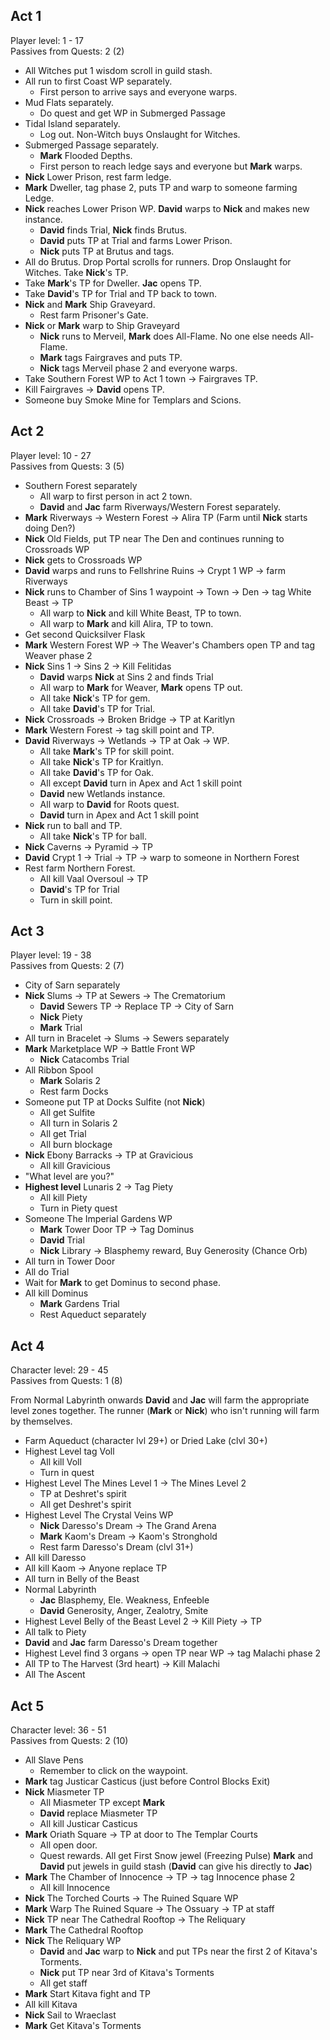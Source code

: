 ## Act 1

Player level: 1 - 17\
Passives from Quests: 2 (2)

- All Witches put 1 wisdom scroll in guild stash.
- All run to first Coast WP separately.
  - First person to arrive says and everyone warps.
- Mud Flats separately.
  - Do quest and get WP in Submerged Passage
- Tidal Island separately.
  - Log out. Non-Witch buys Onslaught for Witches.
- Submerged Passage separately.
  - **Mark** Flooded Depths.
  - First person to reach ledge says and everyone but **Mark** warps.
- **Nick** Lower Prison, rest farm ledge.
- **Mark** Dweller, tag phase 2, puts TP and warp to someone farming Ledge.
- **Nick** reaches Lower Prison WP. **David** warps to **Nick** and makes new instance.
  - **David** finds Trial, **Nick** finds Brutus.
  - **David** puts TP at Trial and farms Lower Prison.
  - **Nick** puts TP at Brutus and tags.
- All do Brutus. Drop Portal scrolls for runners. Drop Onslaught for Witches. Take **Nick**'s TP.
- Take **Mark**'s TP for Dweller. **Jac** opens TP.
- Take **David**'s TP for Trial and TP back to town.
- **Nick** and **Mark** Ship Graveyard.
  - Rest farm Prisoner's Gate.
- **Nick** or **Mark** warp to Ship Graveyard
  - **Nick** runs to Merveil, **Mark** does All-Flame. No one else needs All-Flame.
  - **Mark** tags Fairgraves and puts TP.
  - **Nick** tags Merveil phase 2 and everyone warps.
- Take Southern Forest WP to Act 1 town -> Fairgraves TP.
- Kill Fairgraves -> **David** opens TP.
- Someone buy Smoke Mine for Templars and Scions.

## Act 2

Player level: 10 - 27\
Passives from Quests: 3 (5)

- Southern Forest separately
  - All warp to first person in act 2 town.
  - **David** and **Jac** farm Riverways/Western Forest separately.
- **Mark** Riverways -> Western Forest -> Alira TP (Farm until **Nick** starts doing Den?)
- **Nick** Old Fields, put TP near The Den and continues running to Crossroads WP
- **Nick** gets to Crossroads WP
- **David** warps and runs to Fellshrine Ruins -> Crypt 1 WP -> farm Riverways
- **Nick** runs to Chamber of Sins 1 waypoint -> Town -> Den -> tag White Beast -> TP
  - All warp to **Nick** and kill White Beast, TP to town.
  - All warp to **Mark** and kill Alira, TP to town.
- Get second Quicksilver Flask
- **Mark** Western Forest WP -> The Weaver's Chambers open TP and tag Weaver phase 2
- **Nick** Sins 1 -> Sins 2 -> Kill Felitidas
  - **David** warps **Nick** at Sins 2 and finds Trial
  - All warp to **Mark** for Weaver, **Mark** opens TP out.
  - All take **Nick**'s TP for gem.
  - All take **David**'s TP for Trial.
- **Nick** Crossroads -> Broken Bridge -> TP at Karitlyn
- **Mark** Western Forest -> tag skill point and TP.
- **David** Riverways -> Wetlands -> TP at Oak -> WP.
  - All take **Mark**'s TP for skill point.
  - All take **Nick**'s TP for Kraitlyn.
  - All take **David**'s TP for Oak.
  - All except **David** turn in Apex and Act 1 skill point
  - **David** new Wetlands instance.
  - All warp to **David** for Roots quest.
  - **David** turn in Apex and Act 1 skill point
- **Nick** run to ball and TP.
  - All take **Nick**'s TP for ball.
- **Nick** Caverns -> Pyramid -> TP
- **David** Crypt 1 -> Trial -> TP -> warp to someone in Northern Forest
- Rest farm Northern Forest.
  - All kill Vaal Oversoul -> TP
  - **David**'s TP for Trial
  - Turn in skill point.

## Act 3

Player level: 19 - 38\
Passives from Quests: 2 (7)

- City of Sarn separately
- **Nick** Slums -> TP at Sewers -> The Crematorium
  - **David** Sewers TP -> Replace TP -> City of Sarn
  - **Nick** Piety
  - **Mark** Trial
- All turn in Bracelet -> Slums -> Sewers separately
- **Mark** Marketplace WP -> Battle Front WP
  - **Nick** Catacombs Trial
- All Ribbon Spool
  - **Mark** Solaris 2
  - Rest farm Docks
- Someone put TP at Docks Sulfite (not **Nick**)
  - All get Sulfite
  - All turn in Solaris 2
  - All get Trial
  - All burn blockage
- **Nick** Ebony Barracks -> TP at Gravicious
  - All kill Gravicious
- "What level are you?"
- **Highest level** Lunaris 2 -> Tag Piety
  - All kill Piety
  - Turn in Piety quest
- Someone The Imperial Gardens WP
  - **Mark** Tower Door TP -> Tag Dominus
  - **David** Trial
  - **Nick** Library -> Blasphemy reward, Buy Generosity (Chance Orb)
- All turn in Tower Door
- All do Trial
- Wait for **Mark** to get Dominus to second phase.
- All kill Dominus
  - **Mark** Gardens Trial
  - Rest Aqueduct separately

## Act 4

Character level: 29 - 45\
Passives from Quests: 1 (8)

From Normal Labyrinth onwards **David** and **Jac** will farm the appropriate level zones together. The runner (**Mark** or **Nick**) who isn't running will farm by themselves.

- Farm Aqueduct (character lvl 29+) or Dried Lake (clvl 30+)
- Highest Level tag Voll
  - All kill Voll
  - Turn in quest
- Highest Level The Mines Level 1 -> The Mines Level 2
  - TP at Deshret's spirit
  - All get Deshret's spirit
- Highest Level The Crystal Veins WP
  - **Nick** Daresso's Dream -> The Grand Arena
  - **Mark** Kaom's Dream -> Kaom's Stronghold
  - Rest farm Daresso's Dream (clvl 31+)
- All kill Daresso
- All kill Kaom -> Anyone replace TP
- All turn in Belly of the Beast
- Normal Labyrinth
  - **Jac** Blasphemy, Ele. Weakness, Enfeeble
  - **David** Generosity, Anger, Zealotry, Smite
- Highest Level Belly of the Beast Level 2 -> Kill Piety -> TP
- All talk to Piety
- **David** and **Jac** farm Daresso's Dream together
- Highest Level find 3 organs -> open TP near WP -> tag Malachi phase 2
- All TP to The Harvest (3rd heart) -> Kill Malachi
- All The Ascent

## Act 5

Character level: 36 - 51\
Passives from Quests: 2 (10)

- All Slave Pens
  - Remember to click on the waypoint.
- **Mark** tag Justicar Casticus (just before Control Blocks Exit)
- **Nick** Miasmeter TP
  - All Miasmeter TP except **Mark**
  - **David** replace Miasmeter TP
  - All kill Justicar Casticus
- **Mark** Oriath Square -> TP at door to The Templar Courts
  - All open door.
  - Quest rewards. All get First Snow jewel (Freezing Pulse) **Mark** and **David** put jewels in guild stash (**David** can give his directly to **Jac**)
- **Mark** The Chamber of Innocence -> TP -> tag Innocence phase 2
  - All kill Innocence
- **Nick** The Torched Courts -> The Ruined Square WP
- **Mark** Warp The Ruined Square -> The Ossuary -> TP at staff
- **Nick** TP near The Cathedral Rooftop -> The Reliquary
- **Mark** The Cathedral Rooftop
- **Nick** The Reliquary WP
  - **David** and **Jac** warp to **Nick** and put TPs near the first 2 of Kitava's Torments.
  - **Nick** put TP near 3rd of Kitava's Torments
  - All get staff
- **Mark** Start Kitava fight and TP
- All kill Kitava
- **Nick** Sail to Wraeclast
- **Mark** Get Kitava's Torments
